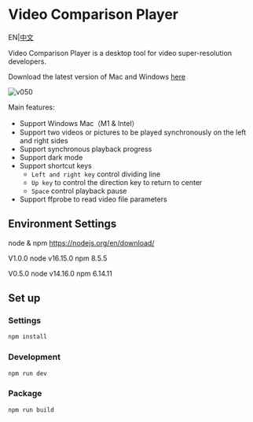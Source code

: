 # Video Comparison Player
EN|[中文](README-ZH.md)

Video Comparison Player is a desktop tool for video super-resolution developers. 

Download the latest version of Mac and Windows [here](https://github.com/bergkamp/video-comparison-player/releases/latest)

![v050](https://user-images.githubusercontent.com/36283/125411809-d9c2a380-e3f0-11eb-8b05-d59b7a0c8fbe.gif)


Main features:
* Support Windows Mac（M1 & Intel）
* Support two videos or pictures to be played synchronously on the left and right sides
* Support synchronous playback progress
* Support dark mode
* Support shortcut keys
  * `Left and right key` control dividing line
  * `Up key` to control the direction key to return to center
  * `Space` control playback pause
* Support ffprobe to read video file parameters

## Environment Settings
node & npm https://nodejs.org/en/download/

V1.0.0 node v16.15.0 npm 8.5.5

V0.5.0 node v14.16.0 npm 6.14.11

## Set up
### Settings
```bash
npm install
```
### Development
```bash
npm run dev
```
### Package
```bash
npm run build
```
